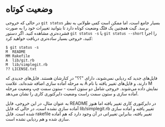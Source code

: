 # وضعیت کوتاه 
در حالی که خروجی ``` git status ``` بسیار جامع است، اما ممکن است کمی طولانی به نظر برسد. گیت همچنین یک فلگ وضعیت کوتاه دارد تا بتوانید تغییرات خود را به صورت فشرده‌تری مشاهده کنید. اگر دستور ``` git status -s ``` یا ``` git status --short ``` را اجرا کنید، خروجی بسیار ساده‌تری دریافت خواهید کرد:
```
$ git status -s
M  README
MM Rakefile
A  lib/git.rb
M  lib/simplegit.rb
?? LICENSE.txt
```
فایل‌های جدید که ردیابی نمی‌شوند، دارای "؟؟" در کنارشان هستند. فایل‌های جدیدی که به مرحله آماده سازی اضافه شده‌اند، علامت A دارند، و فایل‌های تغییر یافته با نام M نمایش داده می‌شوند. خروجی شامل دو ستون است - ستون سمت چپ وضعیت مرحله آماده سازی و ستون سمت راست وضعیت دایرکتوری کاری را نشان می‌دهد.
 
به عنوان مثال، در این خروجی، فایل README در دایرکتوری کاری تغییر یافته اما هنوز آماده سازی نشده است، در حالی که فایل lib/simplegit.rb تغییر یافته و آماده سازی شده است. فایل rakefile تغییر یافته، بنابراین تغییراتی در آن وجود دارد که هم آماده سازی شده و هم ردیابی نشده است.
